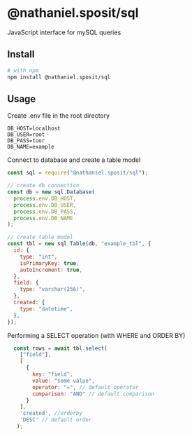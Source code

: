 # @nathaniel.sposit/sql

JavaScript interface for mySQL queries

## Install

```bash
# with npm
npm install @nathaniel.sposit/sql
```

## Usage

Create .env file in the root directory

```dosini
DB_HOST=localhost
DB_USER=root
DB_PASS=toor
DB_NAME=example
```

Connect to database and create a table model

```javascript
const sql = require("@nathaniel.sposit/sql");

// create db connection
const db = new sql.Database(
  process.env.DB_HOST,
  process.env.DB_USER,
  process.env.DB_PASS,
  process.env.DB_NAME
);

// create table model
const tbl = new sql.Table(db, "example_tbl", {
  id: {
    type: "int",
    isPrimaryKey: true,
    autoIncrement: true,
  },
  field: {
    type: "varchar(256)",
  },
  created: {
    type: "datetime",
  },
});
```

Performing a SELECT operation (with WHERE and ORDER BY)

```javascript
  const rows = await tbl.select(
    ["field"],
    [
      {
        key: "field",
        value: "some value",
        operator: "=", // default operator
        comparison: "AND" // default comparison
      }
    ],
    'created', //orderby 
    'DESC' // default order
   );
```
